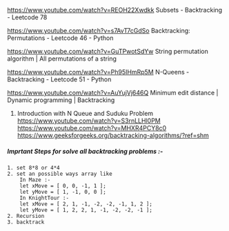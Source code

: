 https://www.youtube.com/watch?v=REOH22Xwdkk
Subsets - Backtracking - Leetcode 78

https://www.youtube.com/watch?v=s7AvT7cGdSo
Backtracking: Permutations - Leetcode 46 - Python


https://www.youtube.com/watch?v=GuTPwotSdYw
String permutation algorithm | All permutations of a string

https://www.youtube.com/watch?v=Ph95IHmRp5M
N-Queens - Backtracking - Leetcode 51 - Python

https://www.youtube.com/watch?v=AuYujVj646Q
Minimum edit distance | Dynamic programming | Backtracking


1. Introduction with N Queue and Suduku Problem 
    https://www.youtube.com/watch?v=S3rnLLHl0PM
    https://www.youtube.com/watch?v=MHXR4PCY8c0
    https://www.geeksforgeeks.org/backtracking-algorithms/?ref=shm

##### Imprtant Steps for solve all backtracking problems :- 
    1. set 8*8 or 4*4 
    2. set an possible ways array like 
        In Maze :-
        let xMove = [ 0, 0, -1, 1 ];
	    let yMove = [ 1, -1, 0, 0 ];
        In KnightTour :-
        let xMove = [ 2, 1, -1, -2, -2, -1, 1, 2 ];
	    let yMove = [ 1, 2, 2, 1, -1, -2, -2, -1 ];
    2. Recursion 
    3. backtrack